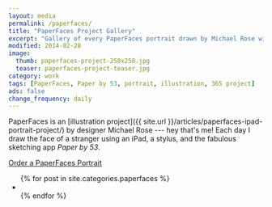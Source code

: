 ```yaml
---
layout: media
permalink: /paperfaces/
title: "PaperFaces Project Gallery"
excerpt: "Gallery of every PaperFaces portrait drawn by Michael Rose with Paper by 53 for iPad."
modified: 2014-02-28
image: 
  thumb: paperfaces-project-250x250.jpg
  teaser: paperfaces-project-teaser.jpg
category: work
tags: [PaperFaces, Paper by 53, portrait, illustration, 365 project]
ads: false
change_frequency: daily
---
```


PaperFaces is an [illustration project]({{ site.url }}/articles/paperfaces-ipad-portrait-project/) by designer Michael Rose --- hey that's me! Each day I draw the face of a stranger using an iPad, a stylus, and the fabulous sketching app *Paper by 53*. 

<a href="{{ site.url }}/portraits/" class="btn">Order a PaperFaces Portrait</a>

<ul class="th-grid-full">
{% for post in site.categories.paperfaces %}
	<li><a href="{{ site.url }}{{ post.url }}" title="{{ post.title }}">
		<img class="load" src="{{ site.url }}/images/preload.gif" data-original="{{ site.url }}/images/{{ post.image.thumb }}" alt=""></a>
		<noscript><a href="{{ site.url }}{{ post.url }}" title="{{ post.title }}"><img src="{{ site.url }}/images/{{ post.image.thumb }}" alt=""></a></noscript>
	</li>
{% endfor %}
</ul>